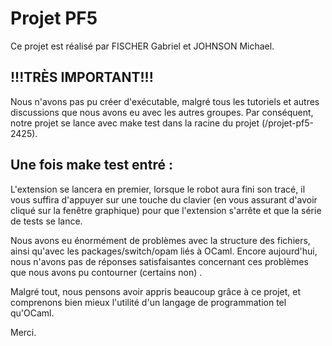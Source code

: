 # Projet PF5
Ce projet est réalisé par FISCHER Gabriel et JOHNSON Michael.

## !!!TRÈS IMPORTANT!!!
Nous n'avons pas pu créer d'exécutable, malgré tous les tutoriels et autres discussions que nous avons eu avec les autres groupes. Par conséquent, notre projet se lance avec make test dans la racine du projet (/projet-pf5-2425).

## Une fois make test entré :
L'extension se lancera en premier, lorsque le robot aura fini son tracé, il vous suffira d'appuyer sur une touche du clavier (en vous assurant d'avoir cliqué sur la fenêtre graphique) pour que l'extension s'arrête et que la série de tests se lance.

Nous avons eu énormément de problèmes avec la structure des fichiers, ainsi qu'avec les packages/switch/opam liés à OCaml. Encore aujourd'hui, nous n'avons pas de réponses satisfaisantes concernant ces problèmes que nous avons pu contourner (certains non) .

Malgré tout, nous pensons avoir appris beaucoup grâce à ce projet, et comprenons bien mieux l'utilité d'un langage de programmation tel qu'OCaml.

Merci.